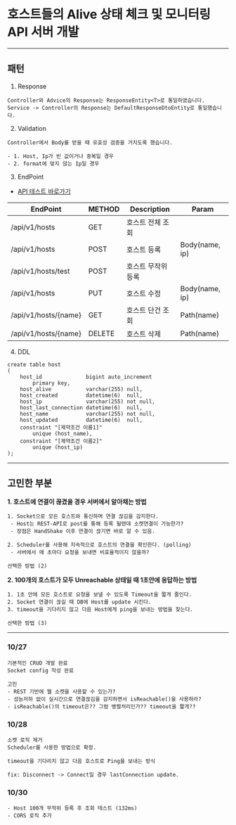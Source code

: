 # 호스트들의 Alive 상태 체크 및 모니터링 API 서버 개발

<hr/>

## 패턴

1. Response

```
Controller와 Advice의 Response는 ResponseEntity<T>로 통일하였습니다.
Service -> Controller의 Response는 DefaultResponseDtoEntity로 통일했습니다.
```

2. Validation

```
Controller에서 Body를 받을 때 유효성 검증을 거치도록 했습니다.

- 1. Host, Ip가 빈 값이거나 중복일 경우
- 2. format에 맞지 않는 Ip일 경우
```

3. EndPoint

- [API 테스트 바로가기](https://documenter.getpostman.com/view/19080293/2s8YK4rmjm)

| EndPoint             | METHOD | Description | Param          |
|----------------------|--------|------------|----------------|
| /api/v1/hosts        | GET    | 호스트 전체 조회  |                |
| /api/v1/hosts        | POST   | 호스트 등록     | Body(name, ip) |
| /api/v1/hosts/test   | POST   | 호스트 무작위 등록 |                |
| /api/v1/hosts        | PUT    | 호스트 수정     | Body(name, ip) |
| /api/v1/hosts/{name} | GET    | 호스트 단건 조회  | Path(name)     |
| /api/v1/hosts/{name} | DELETE | 호스트 삭제     | Path(name)     |

4. DDL

```mysql
create table host
(
    host_id              bigint auto_increment
        primary key,
    host_alive           varchar(255) null,
    host_created         datetime(6)  null,
    host_ip              varchar(255) not null,
    host_last_connection datetime(6)  null,
    host_name            varchar(255) not null,
    host_updated         datetime(6)  null,
    constraint "[제약조건 이름1]"
        unique (host_name),
    constraint "[제약조건 이름2]"
        unique (host_ip)
);
```

<hr/>

## 고민한 부분

**1. 호스트에 연결이 끊겼을 경우 서버에서 알아채는 방법**

```
1. Socket으로 모든 호스트와 통신하며 연결 끊김을 감지한다.
 - Host는 REST-API로 post를 통해 등록 될텐데 소켓연결이 가능한가?
 - 장점은 HandShake 이후 연결이 끊기면 바로 알 수 있음.
 
2. Scheduler를 사용해 지속적으로 호스트의 연결을 확인한다. (polling)
 - 서버에서 매 초마다 요청을 보내면 비효율적이지 않을까?

선택한 방법 (2)
```

**2. 100개의 호스트가 모두 Unreachable 상태일 때 1초안에 응답하는 방법**

```
1. 1초 안에 모든 호스트로 요청을 보낼 수 있도록 Timeout을 짧게 줄인다.
2. Socket 연결이 끊길 때 DB에 Host를 update 시킨다.
3. timeout을 기다리지 않고 다음 Host에게 ping을 보내는 방법을 찾는다.

선택한 방법 (3)
```

<hr/>

### 10/27

```
기본적인 CRUD 개발 완료 
Socket config 작성 완료

고민
- REST 기반에 웹 소켓을 사용할 수 있는가?
- 성능저하 없이 실시간으로 연결끊김을 감지하면서 isReachable()을 사용하라?
- isReachable()의 timeout은?? 그럼 병렬처리인가?? timeout을 짧게??
```

### 10/28

```
소켓 로직 제거
Scheduler를 사용한 방법으로 확정.

timeout을 기다리지 않고 다음 호스트로 Ping을 보내는 방식

fix: Disconnect -> Connect일 경우 lastConnection update.
```

### 10/30

```
- Host 100개 무작위 등록 후 조회 테스트 (132ms)
- CORS 로직 추가
```

